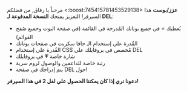 مرحباً يا رفاق, من فضلكم <:boost:745415781453529138> **عزز/بوست** هذا السيرفر! التعزيز يمنحك **النسخة المدفوعة لـ DEL**:
- يُعطيك ⭐ في جميع بوتاتك المُدرجة في القائمة (في صفحة البوت وجميع صُفح القوائم)
- القُدرة علي إستخدام الـ جافا سكربت في صفحات بوتاتك
- القُدرة علي إستخدام CSS مُخصص في بروفايلك علي DEL
- شارة خاصة 💗 في بروفايلك
- رتبة خاصة للداعمين والوصول لروم سرية
- يتم إدراجك في صفحة DEL حول!

__دعونا نري إذا كان يمكننا الحصول علي لفل 2 في هذا السيرفر!__